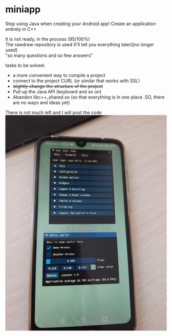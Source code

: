 # miniapp
Stop using Java when creating your Android app! Create an application entirely in C++

It is not ready, in the process (95/100%)  
The rawdraw repository is used (I'll tell you everything later)[no longer used]  
"so many questions and so few answers"

tasks to be solved:
- a more convenient way to compile a project
- connect to the project CURL (or similar that works with SSL)
- ~~slightly change the structure of the project~~
- Pull up the Java API (keyboard and so on)
- Abandon libc++_shared.so (so that everything is in one place .SO, there are no ways and ideas yet)

There is not much left and I will post the code  
![alt text](https://raw.githubusercontent.com/Kronka/miniapp/main/first_launch_imgui.png)
